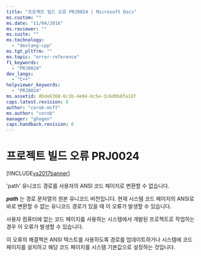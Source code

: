 ```yaml
---
title: "프로젝트 빌드 오류 PRJ0024 | Microsoft Docs"
ms.custom: ""
ms.date: "11/04/2016"
ms.reviewer: ""
ms.suite: ""
ms.technology: 
  - "devlang-cpp"
ms.tgt_pltfrm: ""
ms.topic: "error-reference"
f1_keywords: 
  - "PRJ0024"
dev_langs: 
  - "C++"
helpviewer_keywords: 
  - "PRJ0024"
ms.assetid: 8bde6368-6c1b-4e04-bc5e-3c6d0b8fa1d7
caps.latest.revision: 6
author: "corob-msft"
ms.author: "corob"
manager: "ghogen"
caps.handback.revision: 6
---
```

# 프로젝트 빌드 오류 PRJ0024
[!INCLUDE[vs2017banner](../../assembler/inline/includes/vs2017banner.md)]

'path' 유니코드 경로를 사용자의 ANSI 코드 페이지로 변환할 수 없습니다.  
  
 ***path*** 는 경로 문자열의 원본 유니코드 버전입니다.  현재 시스템 코드 페이지의 ANSI로 바로 변환할 수 없는 유니코드 경로가 있을 때 이 오류가 발생할 수 있습니다.  
  
 사용자 컴퓨터에 없는 코드 페이지를 사용하는 시스템에서 개발된 프로젝트로 작업하는 경우 이 오류가 발생할 수 있습니다.  
  
 이 오류의 해결책은 ANSI 텍스트를 사용하도록 경로를 업데이트하거나 시스템에 코드 페이지를 설치하고 해당 코드 페이지를 시스템 기본값으로 설정하는 것입니다.